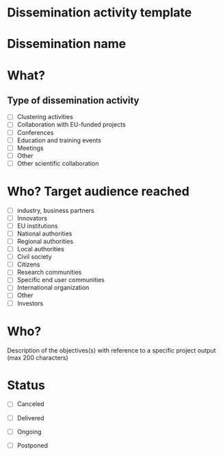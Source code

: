 Dissemination activity template
==
# Dissemination name
# What?
## Type of dissemination activity
- [ ] Clustering activities
- [ ] Collaboration with EU-funded projects
- [ ] Conferences
- [ ] Education and training events
- [ ] Meetings
- [ ] Other
- [ ] Other scientific collaboration
# Who? Target audience reached
- [ ] industry, business partners
- [ ] Innovators
- [ ] EU institutions
- [ ] National authorities
- [ ] Regional authorities
- [ ] Local authorities
- [ ] Civil society
- [ ] Citizens
- [ ] Research communities
- [ ] Specific end user communities
- [ ] International organization
- [ ] Other
- [ ] Investors

# Who?
Description of the objectives(s) with reference to a specific project output (max 200 characters)

# Status
- [ ] Canceled
- [ ] Delivered
- [ ] Ongoing
- [ ] Postponed

